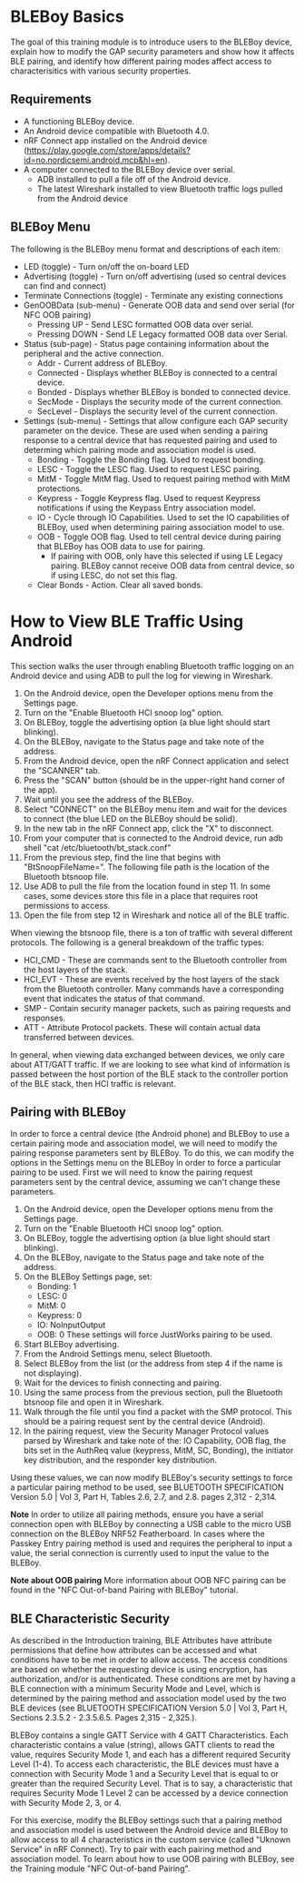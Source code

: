 # BLEBoy Basics

The goal of this training module is to introduce users to the BLEBoy device, explain how to modify the GAP security parameters and show how it affects BLE pairing, and identify how different pairing modes affect access to characterisitics with various security properties.

## Requirements
* A functioning BLEBoy device.
* An Android device compatible with Bluetooth 4.0.
* nRF Connect app installed on the Android device (https://play.google.com/store/apps/details?id=no.nordicsemi.android.mcp&hl=en).
* A computer connected to the BLEBoy device over serial.
  * ADB installed to pull a file off of the Android device.
  * The latest Wireshark installed to view Bluetooth traffic logs pulled from the Android device

## BLEBoy Menu
The following is the BLEBoy menu format and descriptions of each item:

* LED (toggle) - Turn on/off the on-board LED
* Advertising (toggle) - Turn on/off advertising (used so central devices can find and connect)
* Terminate Connections (toggle) - Terminate any existing connections
* GenOOBData (sub-menu) - Generate OOB data and send over serial (for NFC OOB pairing)
  * Pressing UP - Send LESC formatted OOB data over serial.
  * Pressing DOWN - Send LE Legacy formatted OOB data over Serial.
* Status (sub-page) - Status page containing information about the peripheral and the active connection.
  * Addr - Current address of BLEBoy.
  * Connected - Displays whether BLEBoy is connected to a central device.
  * Bonded - Displays whether BLEBoy is bonded to connected device.
  * SecMode - Displays the security mode of the current connection.
  * SecLevel - Displays the security level of the current connection.
* Settings (sub-menu) - Settings that allow configure each GAP security parameter on the device. These are used when sending a pairing response to a central device that has requested pairing and used to determing which pairing mode and association model is used.
  * Bonding - Toggle the Bonding flag. Used to request bonding.
  * LESC - Toggle the LESC flag. Used to request LESC pairing.
  * MitM - Toggle MitM flag. Used to request pairing method with MitM protections.
  * Keypress - Toggle Keypress flag. Used to request Keypress notifications if using the Keypass Entry association model.
  * IO - Cycle through IO Capabilities. Used to set the IO capabilities of BLEBoy, used when determining pairing association model to use.
  * OOB - Toggle OOB flag. Used to tell central device during pairing that BLEBoy has OOB data to use for pairing.
    * If pairing with OOB, only have this selected if using LE Legacy pairing. BLEBoy cannot receive OOB data from central device, so if using LESC, do not set this flag.
  * Clear Bonds - Action. Clear all saved bonds.

# How to View BLE Traffic Using Android
This section walks the user through enabling Bluetooth traffic logging on an Android device and using ADB to pull the log for viewing in Wireshark.

1. On the Android device, open the Developer options menu from the Settings page.
2. Turn on the "Enable Bluetooth HCI snoop log" option.
3. On BLEBoy, toggle the advertising option (a blue light should start blinking).
4. On the BLEBoy, navigate to the Status page and take note of the address.
5. From the Android device, open the nRF Connect application and select the "SCANNER" tab.
6. Press the "SCAN" button (should be in the upper-right hand corner of the app).
7. Wait until you see the address of the BLEBoy.
8. Select "CONNECT" on the BLEBoy menu item and wait for the devices to connect (the blue LED on the BLEBoy should be solid).
9. In the new tab in the nRF Connect app, click the "X" to disconnect.
10. From your computer that is connected to the Android device, run
    adb shell "cat /etc/bluetooth/bt_stack.conf"
11. From the previous step, find the line that begins with "BtSnoopFileName=". The following file path is the location of the Bluetooth btsnoop file.
12. Use ADB to pull the file from the location found in step 11. In some cases, some devices store this file in a place that requires root permissions to access.
13. Open the file from step 12 in Wireshark and notice all of the BLE traffic.

When viewing the btsnoop file, there is a ton of traffic with several different protocols. The following is a general breakdown of the traffic types:
* HCI_CMD - These are commands sent to the Bluetooth controller from the host layers of the stack.
* HCI_EVT - These are events received by the host layers of the stack from the Bluetooth controller. Many commands have a corresponding event that indicates the status of that command.
* SMP - Contain security manager packets, such as pairing requests and responses.
* ATT - Attribute Protocol packets. These will contain actual data transferred between devices.

In general, when viewing data exchanged between devices, we only care about ATT/GATT traffic. If we are looking to see what kind of information is passed between the host portion of the BLE stack to the controller portion of the BLE stack, then HCI traffic is relevant.

## Pairing with BLEBoy

In order to force a central device (the Android phone) and BLEBoy to use a certain pairing mode and association model, we will need to modify the pairing response parameters sent by BLEBoy. To do this, we can modify the options in the Settings menu on the BLEBoy in order to force a particular pairing to be used. First we will need to know the pairing request parameters sent by the central device, assuming we can't change these parameters.

1. On the Android device, open the Developer options menu from the Settings page.
2. Turn on the "Enable Bluetooth HCI snoop log" option.
3. On BLEBoy, toggle the advertising option (a blue light should start blinking).
4. On the BLEBoy, navigate to the Status page and take note of the address.
5. On the BLEBoy Settings page, set:
   * Bonding: 1
   * LESC: 0
   * MitM: 0
   * Keypress: 0
   * IO: NoInputOutput
   * OOB: 0
   These settings will force JustWorks pairing to be used.
6. Start BLEBoy advertising.
7. From the Android Settings menu, select Bluetooth.
8. Select BLEBoy from the list (or the address from step 4 if the name is not displaying).
9. Wait for the devices to finish connecting and pairing.
10. Using the same process from the previous section, pull the Bluetooth btsnoop file and open it in Wireshark.
11. Walk through the file until you find a packet with the SMP protocol. This should be a pairing request sent by the central device (Android).
12. In the pairing request, view the Security Manager Protocol values parsed by Wireshark and take note of the: IO Capability, OOB flag, the bits set in the AuthReq value (keypress, MitM, SC, Bonding), the initiator key distribution, and the responder key distribution.

Using these values, we can now modify BLEBoy's security settings to force a particular pairing method to be used, see BLUETOOTH SPECIFICATION Version 5.0 | Vol 3, Part H, Tables 2.6, 2.7, and 2.8. pages 2,312 - 2,314.

**Note** In order to utilize all pairing methods, ensure you have a serial connection open with BLEBoy by connecting a USB cable to the micro USB connection on the BLEBoy NRF52 Featherboard. In cases where the Passkey Entry pairing method is used and requires the peripheral to input a value, the serial connection is currently used to input the value to the BLEBoy.

**Note about OOB pairing** More information about OOB NFC pairing can be found in the "NFC Out-of-band Pairing with BLEBoy" tutorial.
 
## BLE Characteristic Security

As described in the Introduction training, BLE Attributes have attribute permissions that define how attributes can be accessed and what conditions have to be met in order to allow access. The access conditions are based on whether the requesting device is using encryption, has authorization, and/or is authenticated. These conditions are met by having a BLE connection with a minimum Security Mode and Level, which is determined by the pairing method and association model used by the two BLE devices (see BLUETOOTH SPECIFICATION Version 5.0 | Vol 3, Part H, Sections 2.3.5.2 - 2.3.5.6.5. Pages 2,315 - 2,325.).

BLEBoy contains a single GATT Service with 4 GATT Characteristics. Each characteristic contains a value (string), allows GATT clients to read the value, requires Security Mode 1, and each has a different required Security Level (1-4). To access each characteristic, the BLE devices must have a connection with Security Mode 1 and a Security Level that is equal to or greater than the required Security Level. That is to say, a characteristic that requires Security Mode 1 Level 2 can be accessed by a device connection with Security Mode 2, 3, or 4.

For this exercise, modify the BLEBoy settings such that a pairing method and association model is used between the Android device and BLEBoy to allow access to all 4 characteristics in the custom service (called "Uknown Service" in nRF Connect). Try to pair with each pairing method and association model. To learn about how to use OOB pairing with BLEBoy, see the Training module "NFC Out-of-band Pairing".
